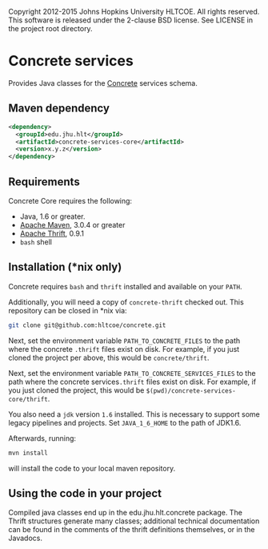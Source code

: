Copyright 2012-2015 Johns Hopkins University HLTCOE. All rights
reserved.  This software is released under the 2-clause BSD license.
See LICENSE in the project root directory.

Concrete services
========

Provides Java classes for the [Concrete](https://github.com/hltcoe/concrete) services schema.

Maven dependency
---
```xml
<dependency>
  <groupId>edu.jhu.hlt</groupId>
  <artifactId>concrete-services-core</artifactId>
  <version>x.y.z</version>
</dependency>
```

Requirements
------------

Concrete Core requires the following:
* Java, 1.6 or greater.
* [Apache Maven](http://maven.apache.org/), 3.0.4 or greater
* [Apache Thrift](http://thrift.apache.org/), 0.9.1
* `bash` shell

Installation (*nix only)
------------

Concrete requires `bash` and `thrift` installed and available on your `PATH`.

Additionally, you will need a copy of `concrete-thrift` checked
out. This repository can be closed in *nix via:


```bash
git clone git@github.com:hltcoe/concrete.git
```

Next, set the environment variable `PATH_TO_CONCRETE_FILES`
to the path where the concrete `.thrift` files exist on disk. For example,
if you just cloned the project per above, this would be `concrete/thrift`.

Next, set the environment variable `PATH_TO_CONCRETE_SERVICES_FILES`
to the path where the concrete services`.thrift` files exist on disk. For example,
if you just cloned the project, this would be `$(pwd)/concrete-services-core/thrift`.

You also need a `jdk` version `1.6` installed. This is necessary
to support some legacy pipelines and projects. Set `JAVA_1_6_HOME`
to the path of JDK1.6.

Afterwards, running:

```sh
mvn install
```

will install the code to your local maven repository.

Using the code in your project
------------------------------

Compiled java classes end up in the edu.jhu.hlt.concrete package. The
Thrift structures generate many classes; additional technical
documentation can be found in the comments of the thrift definitions
themselves, or in the Javadocs.

